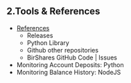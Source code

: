 ## 2.Tools & References

- [References](/developers/2_tools_references/references.md#releases)
   - Releases
   - Python Library
   - Github other repositories
   - BirShares GitHub Code | Issues
- Monitoring Account Deposits: Python
- Monitoring Balance History: NodeJS
